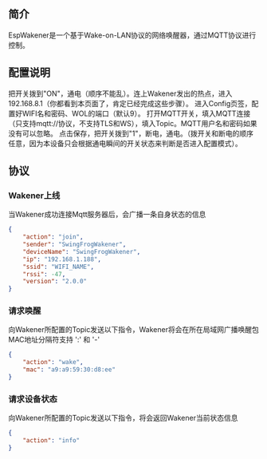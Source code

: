 ## 简介
EspWakener是一个基于Wake-on-LAN协议的网络唤醒器，通过MQTT协议进行控制。

## 配置说明
把开关拨到"ON"，通电（顺序不能乱）。连上Wakener发出的热点，进入192.168.8.1（你都看到本页面了，肯定已经完成这些步骤）。
进入Config页签，配置好WIFI名和密码、WOL的端口（默认9）。
打开MQTT开关，填入MQTT连接（只支持mqtt://协议，不支持TLS和WS），填入Topic。MQTT用户名和密码如果没有可以忽略。
点击保存，把开关拨到"1"，断电，通电。（拨开关和断电的顺序任意，因为本设备只会根据通电瞬间的开关状态来判断是否进入配置模式）。
## 协议
### Wakener上线
当Wakener成功连接Mqtt服务器后，会广播一条自身状态的信息
```json
{
    "action": "join",
    "sender": "SwingFrogWakener",
    "deviceName": "SwingFrogWakener",
    "ip": "192.168.1.188",
    "ssid": "WIFI_NAME",
    "rssi": -47,
    "version": "2.0.0"
}
```
### 请求唤醒
向Wakener所配置的Topic发送以下指令，Wakener将会在所在局域网广播唤醒包
MAC地址分隔符支持 ':' 和 '-'
```json
{
    "action": "wake",
    "mac": "a9:a9:59:30:d8:ee"
}
```
### 请求设备状态
向Wakener所配置的Topic发送以下指令，将会返回Wakener当前状态信息
```json
{
    "action": "info"
}
```
